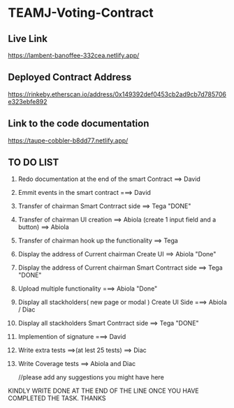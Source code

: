 # TEAMJ-Voting-Contract

## Live Link

https://lambent-banoffee-332cea.netlify.app/

## Deployed Contract Address

https://rinkeby.etherscan.io/address/0x149392def0453cb2ad9cb7d785706e323ebfe892

## Link to the code documentation

https://taupe-cobbler-b8dd77.netlify.app/

## TO DO LIST

1. Redo documentation at the end of the smart Contract ==> David
2. Emmit events in the smart contract ===> David
3. Transfer of chairman Smart Contrract side ==> Tega "DONE"
4. Transfer of chairman UI creation ==> Abiola (create 1 input field and a button) ==> Abiola
5. Transfer of chairman hook up the functionality ==> Tega
6. Display the address of Current chairman Create UI ==> Abiola "Done"
7. Display the address of Current chairman Smart Contrract side ==> Tega "DONE"
8. Upload multiple functionality ===> Abiola "Done"
9. Display all stackholders( new page or modal ) Create UI Side ===> Abiola / Diac
10. Display all stackholders Smart Contrract side ==> Tega "DONE"
11. Implemention of signature ===> David
12. Write extra tests ==>(at lest 25 tests) ==> Diac
13. Write Coverage tests ==> Abiola and Diac

    //please add any suggestions you might have here

KINDLY WRITE DONE AT THE END OF THE LINE ONCE YOU HAVE COMPLETED THE TASK.
THANKS
